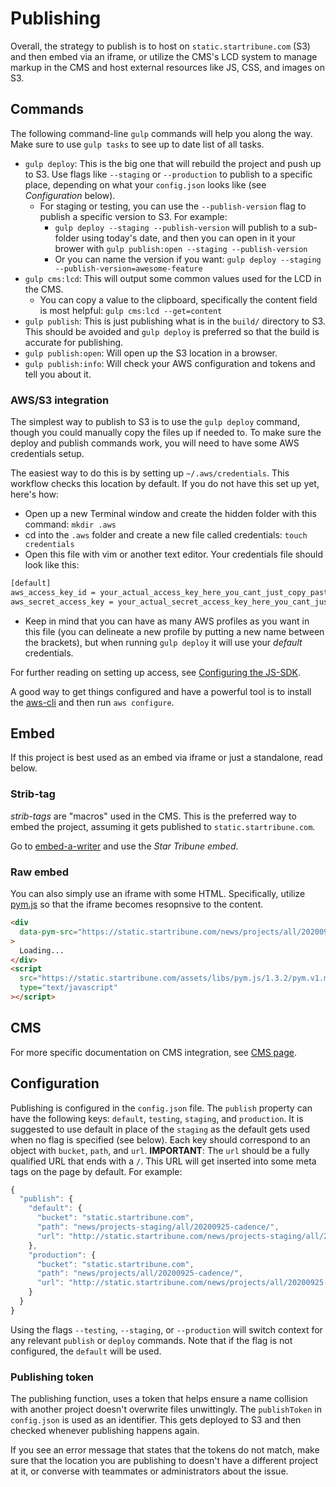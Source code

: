 # Publishing

Overall, the strategy to publish is to host on `static.startribune.com` (S3) and then embed via an iframe, or utilize the CMS's LCD system to manage markup in the CMS and host external resources like JS, CSS, and images on S3.

## Commands

The following command-line `gulp` commands will help you along the way. Make sure to use `gulp tasks` to see up to date list of all tasks.

- `gulp deploy`: This is the big one that will rebuild the project and push up to S3. Use flags like `--staging` or `--production` to publish to a specific place, depending on what your `config.json` looks like (see _Configuration_ below).
  - For staging or testing, you can use the `--publish-version` flag to publish a specific version to S3. For example:
    - `gulp deploy --staging --publish-version` will publish to a sub-folder using today's date, and then you can open in it your brower with `gulp publish:open --staging --publish-version`
    - Or you can name the version if you want: `gulp deploy --staging --publish-version=awesome-feature`
- `gulp cms:lcd`: This will output some common values used for the LCD in the CMS.
  - You can copy a value to the clipboard, specifically the content field is most helpful: `gulp cms:lcd --get=content`
- `gulp publish`: This is just publishing what is in the `build/` directory to S3. This should be avoided and `gulp deploy` is preferred so that the build is accurate for publishing.
- `gulp publish:open`: Will open up the S3 location in a browser.
- `gulp publish:info`: Will check your AWS configuration and tokens and tell you about it.

### AWS/S3 integration

The simplest way to publish to S3 is to use the `gulp deploy` command, though you could manually copy the files up if needed to. To make sure the deploy and publish commands work, you will need to have some AWS credentials setup.

The easiest way to do this is by setting up `~/.aws/credentials`. This workflow checks this location by default. If you do not have this set up yet, here's how:

- Open up a new Terminal window and create the hidden folder with this command: `mkdir .aws`
- cd into the `.aws` folder and create a new file called credentials: `touch credentials`
- Open this file with vim or another text editor. Your credentials file should look like this:
```sh
[default]
aws_access_key_id = your_actual_access_key_here_you_cant_just_copy_paste_this_code
aws_secret_access_key = your_actual_secret_access_key_here_you_cant_just_copy_paste_this_code
```
- Keep in mind that you can have as many AWS profiles as you want in this file (you can delineate a new profile by putting a new name between the brackets), but when running `gulp deploy` it will use your *default* credentials.

For further reading on setting up access, see [Configuring the JS-SDK](http://docs.aws.amazon.com/sdk-for-javascript/v2/developer-guide/configuring-the-jssdk.html).

A good way to get things configured and have a powerful tool is to install the [aws-cli](https://aws.amazon.com/cli/) and then run `aws configure`.

## Embed

If this project is best used as an embed via iframe or just a standalone, read below.

### Strib-tag

_strib-tags_ are "macros" used in the CMS. This is the preferred way to embed the project, assuming it gets published to `static.startribune.com`.

Go to [embed-a-writer](http://static.startribune.com/news/tools/embed-it/) and use the _Star Tribune embed_.

### Raw embed

You can also simply use an iframe with some HTML. Specifically, utilize [pym.js](http://blog.apps.npr.org/pym.js/) so that the iframe becomes resopnsive to the content.

```html
<div
  data-pym-src="https://static.startribune.com/news/projects/all/20200925-cadence/?pym=true"
>
  Loading...
</div>
<script
  src="https://static.startribune.com/assets/libs/pym.js/1.3.2/pym.v1.min.js"
  type="text/javascript"
></script>
```

## CMS

For more specific documentation on CMS integration, see [CMS page](./cms.md).

## Configuration

Publishing is configured in the `config.json` file. The `publish` property can have the following keys: `default`, `testing`, `staging`, and `production`. It is suggested to use default in place of the `staging` as the default gets used when no flag is specified (see below). Each key should correspond to an object with `bucket`, `path`, and `url`. **IMPORTANT**: The `url` should be a fully qualified URL that ends with a `/`. This URL will get inserted into some meta tags on the page by default. For example:

```js
{
  "publish": {
    "default": {
      "bucket": "static.startribune.com",
      "path": "news/projects-staging/all/20200925-cadence/",
      "url": "http://static.startribune.com/news/projects-staging/all/20200925-cadence/"
    },
    "production": {
      "bucket": "static.startribune.com",
      "path": "news/projects/all/20200925-cadence/",
      "url": "http://static.startribune.com/news/projects/all/20200925-cadence/"
    }
  }
}
```

Using the flags `--testing`, `--staging`, or `--production` will switch context for any relevant `publish` or `deploy` commands. Note that if the flag is not configured, the `default` will be used.

### Publishing token

The publishing function, uses a token that helps ensure a name collision with another project doesn't overwrite files unwittingly. The `publishToken` in `config.json` is used as an identifier. This gets deployed to S3 and then checked whenever publishing happens again.

If you see an error message that states that the tokens do not match, make sure that the location you are publishing to doesn't have a different project at it, or converse with teammates or administrators about the issue.
